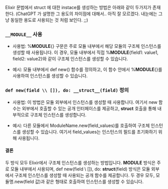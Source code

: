 Elixir 문범에서 struct 에 대한 instace를 생성하는 방법은 아래와 같이 두가지가 존재한다. (ChatGPT 가 설명한 그 용도의 차이점에 대해서.. 아직 잘 모르겠다. 내눈에는 그냥 동일한 용도로 사용되는 것 처럼 보인다. ;;)

### `__MODULE__` 사용
* 사용법: %__MODULE__{} 구문은 주로 모듈 내부에서 해당 모듈의 구조체 인스턴스를 생성할 때 사용됩니다. 이 경우, 모듈 내부에서 직접 %__MODULE__{field1: value1, field2: value2}와 같이 구조체 인스턴스를 생성할 수 있습니다.

* 예시: 모듈 내부에서 def new() 함수를 정의하고, 이 함수 안에서 %__MODULE__{}를 사용하여 인스턴스를 생성할 수 있습니다.

### `def new(field \\ []), do: __struct__(field)` 정의
* 사용법: 이 방법은 모듈 외부에서 인스턴스를 생성할 때 사용합니다. 여기서 new 함수는 외부에서 호출할 수 있는 공개 인터페이스를 제공하고, __struct__ 호출을 통해 내부적으로 구조체 인스턴스를 생성합니다.

* 예시: 다른 모듈에서 ModuleName.new(field_values)를 호출하여 구조체 인스턴스를 생성할 수 있습니다. 여기서 field_values는 인스턴스의 필드를 초기화하기 위해 사용됩니다.

#### 결론
두 방식 모두 Elixir에서 구조체 인스턴스를 생성하는 방법입니다. __MODULE__ 방식은 주로 모듈 내부에서 사용되며, def new(field \\ []), do: __struct__(field) 방식은 모듈 외부에서 구조체 인스턴스를 생성할 때 사용되는 공개 함수를 제공합니다. 두 경우 모두, 모듈명.new(field 값)과 같은 형태로 호출하여 인스턴스를 생성할 수 있습니다.